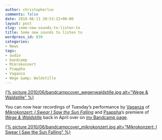```yaml
---
author: christopherlux
comments: false
date: 2010-06-11 20:53:22+00:00
layout: post
slug: some-new-sounds-to-listen-to
title: Some new sounds to listen to
wordpress_id: 839
categories:
- News
tags:
- audio
- bandcamp
- Mikrokonzert
- Psappha
- Vaganza
- Wege &amp; Waldstille
---
```


[{% picture 2010/06/bandcampcover_wegenwaldstille.jpg alt="Wege & Waldstille" %}](http://bit.ly/c1d3EK)

You can now hear recordings of Tuesday’s performance by [Vaganza](http://www.vaganza.manchester.ac.uk/) of [_Mikrokonzert: I Swear I Saw the Sun Falling_](/2009/06/mikrokonzert-2/) and [Psappha](http://www.psappha.com/)’s premiere of _[Wege & Waldstille](/2010/04/wegen-und-waldstille/)_ back in April over on [my Bandcamp page](http://hear.chrisswithinbank.net/).

[{% picture 2010/06/bandcampcover_mikrokonzert.jpg alt="Mikrokonzert: I Swear I Saw the Sun Falling" %}](http://bit.ly/9MRNGi)
